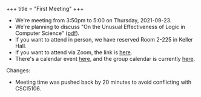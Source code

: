 +++
title = "First Meeting"
+++

- We're meeting from 3:50pm to 5:00 on Thursday, 2021-09-23.
- We're planning to discuss "On the Unusual Effectiveness of Logic in Computer Science" ([pdf]).
- If you want to attend in person, we have reserved Room 2-225 in Keller Hall.
- If you want to attend via Zoom, the link is [here][zoom].
- There's a calendar event [here][event], and the group calendar is currently [here](https://umn-plseminar.github.io/#calendar).

<!--more-->

Changes:

- Meeting time was pushed back by 20 minutes to avoid conflicting with CSCI5106.

[event]: https://calendar.google.com/event?action=TEMPLATE&tmeid=cWQ4YzZkamxyaDlhZGQycWVkbWxmMHU3MThfMjAyMTA5MjNUMjAzMDAwWiBwZTJwNG9kazdrZnBldGc2YzBzNHE5Zjdqa0Bn&tmsrc=pe2p4odk7kfpetg6c0s4q9f7jk%40group.calendar.google.com&scp=ALL
[pdf]: https://www.cs.cmu.edu/~rwh/papers/unreasonable/basl.pdf
[zoom]: https://us02web.zoom.us/j/84420107779?pwd=OG9SdmNUREczSmRjQTkwRVBqaGlzUT09
